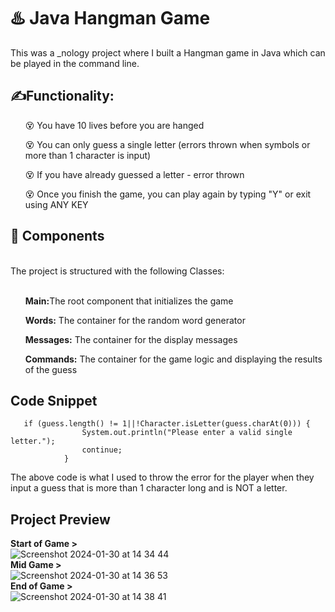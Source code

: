 <h1> ♨️ Java Hangman Game</h1>
This was a _nology project where I built a Hangman game in Java which can be played in the command line.

<h2>✍️Functionality:</h2>
<ul>😵 You have 10 lives before you are hanged </ul>
<ul>😵 You can only guess a single letter (errors thrown when symbols or more than 1 character is input) </ul>
<ul>😵 If you have already guessed a letter - error thrown </ul>
<ul>😵 Once you finish the game, you can play again by typing "Y" or exit using ANY KEY</ul>

<h2>🧩 Components</h2>
<br>The project is structured with the following Classes:
<br><br>
<uL><b>Main:</b>The root component that initializes the game</uL>
<uL><b>Words:</b> The container for the random word generator</uL>
<uL><b>Messages:</b> The container for the display messages</uL>
<uL><b>Commands:</b> The container for the game logic and displaying the results of the guess </uL>

<h2>Code Snippet</h2>

```
   if (guess.length() != 1||!Character.isLetter(guess.charAt(0))) {
                System.out.println("Please enter a valid single letter.");
                continue;
            }
```

The above code is what I used to throw the error for the player when they input a guess that is more than 1 character long and is NOT a letter. 
<br>

<h2>Project Preview</h2>

<b>Start of Game ></b>
<br>
![Screenshot 2024-01-30 at 14 34 44](https://github.com/Chelsealily/java-hangman/assets/148104000/68c92a26-aa0d-4523-bf6b-48433fe44fbc)
<br>
<b>Mid Game ></b>
<br>
![Screenshot 2024-01-30 at 14 36 53](https://github.com/Chelsealily/java-hangman/assets/148104000/b6bb0321-cb50-4da3-ae1b-7a94372a67f5)
<br>
<b>End of Game ></b>
<br>
![Screenshot 2024-01-30 at 14 38 41](https://github.com/Chelsealily/java-hangman/assets/148104000/0bac861c-0bd0-447b-9477-81d40d8929f0)




